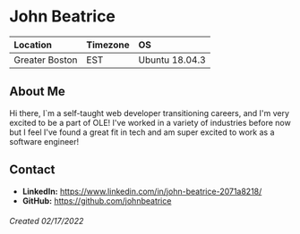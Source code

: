 # John Beatrice

Location | Timezone | OS
:--- | :--- | :---
Greater Boston | EST | Ubuntu 18.04.3|

## About Me
Hi there, I`m a self-taught web developer transitioning careers, and I'm very excited to be a part of OLE! I've worked in a variety of industries before now but I feel I've found a great fit in tech and am super excited to work as a software engineer!


## Contact
* __LinkedIn:__ https://www.linkedin.com/in/john-beatrice-2071a8218/
* __GitHub:__ https://github.com/johnbeatrice

###### Created 02/17/2022
